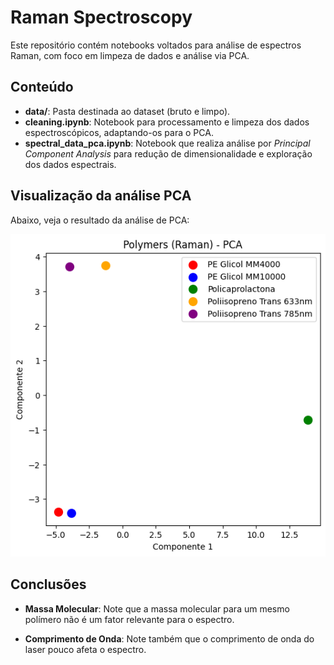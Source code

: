 # Raman Spectroscopy

Este repositório contém notebooks voltados para análise de espectros Raman, com foco em limpeza de dados e análise via PCA.

## Conteúdo

- **data/**: Pasta destinada ao dataset (bruto e limpo).
- **cleaning.ipynb**: Notebook para processamento e limpeza dos dados espectroscópicos, adaptando-os para o PCA.
- **spectral_data_pca.ipynb**: Notebook que realiza análise por *Principal Component Analysis* para redução de dimensionalidade e exploração dos dados espectrais.

## Visualização da análise PCA

Abaixo, veja o resultado da análise de PCA:

![Gráfico PCA](data/img/PCA.png)


## Conclusões

- **Massa Molecular**: Note que a massa molecular para um mesmo polímero não é um fator relevante para o espectro.

- **Comprimento de Onda**: Note também que o comprimento de onda do laser pouco afeta o espectro.
